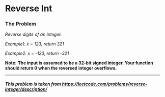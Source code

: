 # Reverse Int

### The Problem

*Reverse digits of an integer.*

*Example1: x = 123, return 321*

*Example2: x = -123, return -321*

**Note:**
**The input is assumed to be a 32-bit signed integer. Your function should return 0 when the reversed integer overflows.**

---

##### **This problem is taken from https://leetcode.com/problems/reverse-integer/description/**